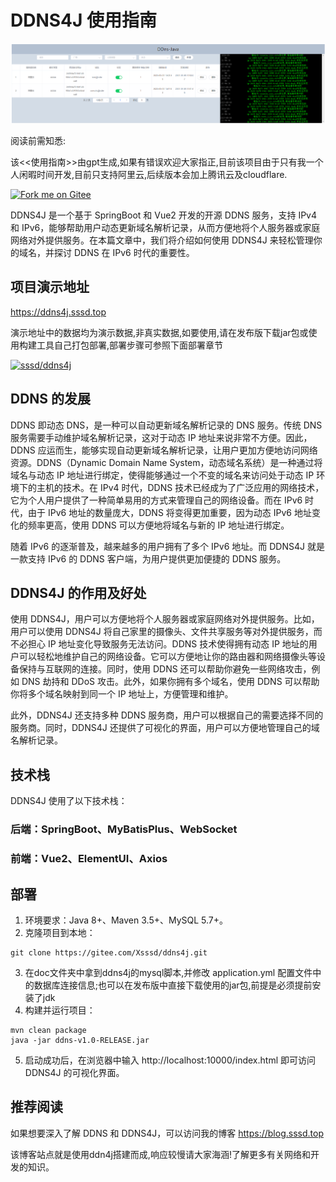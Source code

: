 # DDNS4J 使用指南
![这是图片](./doc/效果图.png "Magic Gardens")

阅读前需知悉:

该<<使用指南>>由gpt生成,如果有错误欢迎大家指正,目前该项目由于只有我一个人闲暇时间开发,目前只支持阿里云,后续版本会加上腾讯云及cloudflare.

[![Fork me on Gitee](https://gitee.com/Xsssd/ddns4j/widgets/widget_4.svg)](https://gitee.com/Xsssd/ddns4j)

DDNS4J 是一个基于 SpringBoot 和 Vue2 开发的开源 DDNS 服务，支持 IPv4 和 IPv6，能够帮助用户动态更新域名解析记录，从而方便地将个人服务器或家庭网络对外提供服务。在本篇文章中，我们将介绍如何使用 DDNS4J 来轻松管理你的域名，并探讨 DDNS 在 IPv6 时代的重要性。

## 项目演示地址

https://ddns4j.sssd.top

演示地址中的数据均为演示数据,非真实数据,如要使用,请在发布版下载jar包或使用构建工具自己打包部署,部署步骤可参照下面部署章节

[![sssd/ddns4j](https://gitee.com/Xsssd/ddns4j/widgets/widget_card.svg?colors=393222,ebdfc1,fffae5,d8ca9f,393222,a28b40)](https://gitee.com/Xsssd/ddns4j)

## DDNS 的发展
DDNS 即动态 DNS，是一种可以自动更新域名解析记录的 DNS 服务。传统 DNS 服务需要手动维护域名解析记录，这对于动态 IP 地址来说非常不方便。因此，DDNS 应运而生，能够实现自动更新域名解析记录，让用户更加方便地访问网络资源。DDNS（Dynamic Domain Name System，动态域名系统）是一种通过将域名与动态 IP 地址进行绑定，使得能够通过一个不变的域名来访问处于动态 IP 环境下的主机的技术。在 IPv4 时代，DDNS 技术已经成为了广泛应用的网络技术，它为个人用户提供了一种简单易用的方式来管理自己的网络设备。而在 IPv6 时代，由于 IPv6 地址的数量庞大，DDNS 将变得更加重要，因为动态 IPv6 地址变化的频率更高，使用 DDNS 可以方便地将域名与新的 IP 地址进行绑定。

随着 IPv6 的逐渐普及，越来越多的用户拥有了多个 IPv6 地址。而 DDNS4J 就是一款支持 IPv6 的 DDNS 客户端，为用户提供更加便捷的 DDNS 服务。

## DDNS4J 的作用及好处
使用 DDNS4J，用户可以方便地将个人服务器或家庭网络对外提供服务。比如，用户可以使用 DDNS4J 将自己家里的摄像头、文件共享服务等对外提供服务，而不必担心 IP 地址变化导致服务无法访问。DDNS 技术使得拥有动态 IP 地址的用户可以轻松地维护自己的网络设备。它可以方便地让你的路由器和网络摄像头等设备保持与互联网的连接。同时，使用 DDNS 还可以帮助你避免一些网络攻击，例如 DNS 劫持和 DDoS 攻击。此外，如果你拥有多个域名，使用 DDNS 可以帮助你将多个域名映射到同一个 IP 地址上，方便管理和维护。

此外，DDNS4J 还支持多种 DDNS 服务商，用户可以根据自己的需要选择不同的服务商。同时，DDNS4J 还提供了可视化的界面，用户可以方便地管理自己的域名解析记录。

## 技术栈
DDNS4J 使用了以下技术栈：

### 后端：SpringBoot、MyBatisPlus、WebSocket
### 前端：Vue2、ElementUI、Axios

## 部署
1. 环境要求：Java 8+、Maven 3.5+、MySQL 5.7+。
2. 克隆项目到本地：
```
git clone https://gitee.com/Xsssd/ddns4j.git
```
3. 在doc文件夹中拿到ddns4j的mysql脚本,并修改 application.yml 配置文件中的数据库连接信息;也可以在发布版中直接下载使用的jar包,前提是必须提前安装了jdk
4. 构建并运行项目：
```
mvn clean package
java -jar ddns-v1.0-RELEASE.jar
```
5. 启动成功后，在浏览器中输入 http://localhost:10000/index.html 即可访问 DDNS4J 的可视化界面。

## 推荐阅读
如果想要深入了解 DDNS 和 DDNS4J，可以访问我的博客 https://blog.sssd.top

该博客站点就是使用ddn4j搭建而成,响应较慢请大家海涵!了解更多有关网络和开发的知识。